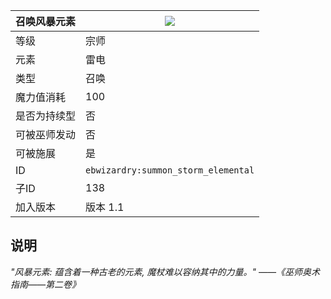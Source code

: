 | 召唤风暴元素 |![](https://github.com/Electroblob77/Wizardry/blob/1.12.2/src/main/resources/assets/ebwizardry/textures/spells/summon_storm_elemental.png)|
|---|---|
| 等级 | 宗师 |
| 元素 | 雷电 |
| 类型 | 召唤 |
| 魔力值消耗 | 100 |
| 是否为持续型 | 否 |
| 可被巫师发动 | 否 |
| 可被施展 | 是 |
| ID | `ebwizardry:summon_storm_elemental` |
| 子ID | 138 |
| 加入版本 | 版本 1.1 |
## 说明
_"风暴元素: 蕴含着一种古老的元素, 魔杖难以容纳其中的力量。" ——《巫师奥术指南——第二卷》_
